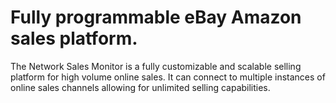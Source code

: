 # Fully programmable eBay Amazon sales platform.
The Network Sales Monitor is a fully customizable and scalable selling platform for high volume online sales. It can connect to multiple instances of online sales channels allowing for unlimited selling capabilities. 


